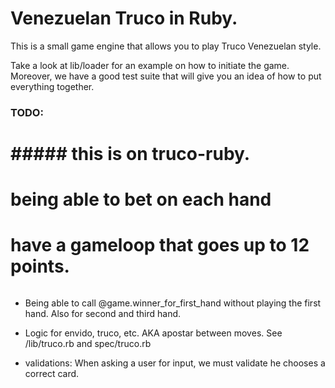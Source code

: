 # Venezuelan Truco in Ruby. #

This is a small game engine that allows you to play Truco Venezuelan style.

Take a look at lib/loader for an example on how to initiate the game. Moreover, we have a good test suite that will give you an idea of how to put everything together.

### TODO: ###

# ##### this is on truco-ruby.
# being able to bet on each hand
# have a gameloop that goes up to 12 points.
######

- Being able to call @game.winner_for_first_hand without playing the first hand. Also for second and third hand. 

- Logic for envido, truco, etc. AKA apostar between moves. See /lib/truco.rb and spec/truco.rb

- validations: When asking a user for input, we must validate he chooses a correct card.

